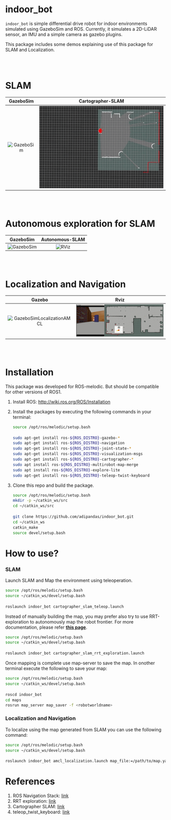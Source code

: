 
[GazeboSim]: media/indoor_bot_cartographer_slam_gazebo.gif "Sample of gazebo sim"
[Rviz]: media/indoor_bot_cartographer_slam_rviz.gif "Sample of rviz"
[GazeboSimLocalizationAMCL]: media/indoor_bot_localization_amcl_gazebo.gif "indoor_bot gazebosim localization using AMCL"
[RVizLocalizationAMCL]: media/indoor_bot_localization_amcl_rviz.gif "indoor_bot rviz localization using AMCL"
[GazeboSimAutoSLAM]: media/auto_slam_gazebo.gif "indoor_bot gazebosim localization using AMCL"
[RVizAutoSLAM]: media/auto_slam_rviz.gif "indoor_bot rviz localization using AMCL"

# indoor_bot

``indoor_bot`` is simple differential drive robot for indoor environments simulated using GazeboSim and ROS. Currently, it simulates a 2D-LiDAR sensor, an IMU and a simple camera as gazebo plugins.

This package includes some demos explaining use of this package for SLAM and Localization.

<br>
<br>

# SLAM

GazeboSim |  Cartographer-SLAM
:-------------------------:|:-------------------------:
![GazeboSim][GazeboSim]  |  ![RViz][Rviz]

<br>
<br>

# Autonomous exploration for SLAM

GazeboSim |  Autonomous-SLAM 
:-------------------------:|:-------------------------:
![GazeboSim][GazeboSimAutoSLAM]  |  ![RViz][RVizAutoSLAM]

<br>
<br>

# Localization and Navigation

Gazebo |  Rviz
:-------------------------:|:-------------------------:
 ![GazeboSimLocalizationAMCL][GazeboSimLocalizationAMCL]   |  ![RVizLocalizationAMCL][RVizLocalizationAMCL]

<br>
<br>


# Installation

This package was developed for ROS-melodic. But should be compatible for other versions of ROS1.

1. Install ROS: http://wiki.ros.org/ROS/Installation

2. Install the packages by executing the following commands in your terminal:

    ```bash
    source /opt/ros/melodic/setup.bash

    sudo apt-get install ros-${ROS_DISTRO}-gazebo-*
    sudo apt-get install ros-${ROS_DISTRO}-navigation
    sudo apt-get install ros-${ROS_DISTRO}-joint-state-*
    sudo apt-get install ros-${ROS_DISTRO}-visualization-msgs
    sudo apt-get install ros-${ROS_DISTRO}-cartographer-*
    sudo apt install ros-${ROS_DISTRO}-multirobot-map-merge 
    sudo apt install ros-${ROS_DISTRO}-explore-lite
    sudo apt-get install ros-${ROS_DISTRO}-teleop-twist-keyboard
    ```

3. Clone this repo and build the package.
    ```bash
    source /opt/ros/melodic/setup.bash
    mkdir -p ~/catkin_ws/src
    cd ~/catkin_ws/src

    git clone https://github.com/adipandas/indoor_bot.git
    cd ~/catkin_ws
    catkin_make
    source devel/setup.bash
    ```

# How to use?

### SLAM

Launch SLAM and Map the environment using teleoperation.

```bash
source /opt/ros/melodic/setup.bash
source ~/catkin_ws/devel/setup.bash

roslaunch indoor_bot cartographer_slam_teleop.launch
```

Instead of manually building the map, you may prefer also try to use RRT-exploration to autonomously map the robot frontier. For more documentation, please refer **[this page](http://wiki.ros.org/rrt_exploration)**.

```bash
source /opt/ros/melodic/setup.bash
source ~/catkin_ws/devel/setup.bash

roslaunch indoor_bot cartographer_slam_rrt_exploration.launch
```

Once mapping is complete use map-server to save the map. In onother terminal execute the following to save your map:

```bash
source /opt/ros/melodic/setup.bash
source ~/catkin_ws/devel/setup.bash

roscd indoor_bot
cd maps
rosrun map_server map_saver -f <robotworldname>
```

### Localization and Navigation

To localize using the map generated from SLAM you can use the following command:

```bash
source /opt/ros/melodic/setup.bash
source ~/catkin_ws/devel/setup.bash

roslaunch indoor_bot amcl_localization.launch map_file:=/path/to/map.yaml> world_file:=/path/to/your_gazebo.world>
```


# References

1. ROS Navigation Stack: [link](http://wiki.ros.org/navigation)
2. RRT exploration: [link](http://wiki.ros.org/rrt_exploration)
3. Cartographer SLAM: [link](https://google-cartographer-ros.readthedocs.io/)
4. teleop_twist_keyboard: [link](http://wiki.ros.org/teleop_twist_keyboard)

